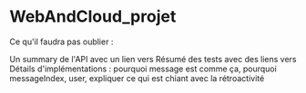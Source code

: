 # WebAndCloud_projet

Ce qu'il faudra pas oublier :

Un summary de l'API avec un lien vers
Résumé des tests avec des liens vers 
Détails d'implémentations :   pourquoi message est comme ça, pourquoi messageIndex, user, expliquer ce qui est chiant avec la rétroactivité

